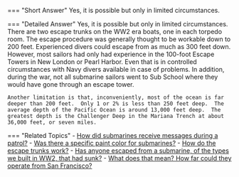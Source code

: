 
=== "Short Answer"
    Yes, it is possible but only in limited circumstances.

=== "Detailed Answer"
    Yes, it is possible but only in limited circumstances.  There are two escape trunks on the WW2 era boats, one in each torpedo room.  The escape procedure was generally thought to be workable down to 200 feet.  Experienced divers could escape from as much as 300 feet down.  However, most sailors had only had experience in the 100-foot Escape Towers in New London or Pearl Harbor.  Even that is in controlled circumstances with Navy divers available in case of problems.  In addition, during the war, not all submarine sailors went to Sub School where they would have gone through an escape tower.

    Another limitation is that, inconveniently, most of the ocean is far deeper than 200 feet.  Only 1 or 2% is less than 250 feet deep.  The average depth of the Pacific Ocean is around 13,000 feet deep.  The greatest depth is the Challenger Deep in the Mariana Trench at about 36,000 feet, or seven miles.

=== "Related Topics"
    - [How did submarines receive messages during a patrol?](../FAQs/how-did-submarines-receive-messages-during-a-patrol.md)
    - [Was there a specific paint color for submarines?](../FAQs/was-there-a-specific-paint-color-for-submarines.md)
    - [How do the escape trunks work?](../FAQs/how-do-the-escape-trunks-work.md)
    - [Has anyone escaped from a submarine, of the types we built in WW2, that had sunk?](../FAQs/has-anyone-escaped-from-a-submarine-of-the-types-we-built-in-ww2-that-had-sunk.md)
    - [What does that mean?  How far could they operate from San Francisco?](../FAQs/what-does-that-mean-how-far-could-they-operate-from-san-francisco.md)
